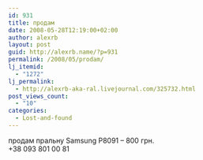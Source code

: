 ```yaml
---
id: 931
title: продам
date: 2008-05-28T12:19:00+02:00
author: alexrb
layout: post
guid: http://alexrb.name/?p=931
permalink: /2008/05/prodam/
lj_itemid:
  - "1272"
lj_permalink:
  - http://alexrb-aka-ral.livejournal.com/325732.html
post_views_count:
  - "10"
categories:
  - Lost-and-found
---
```

продам пральну Samsung P8091 &#8211; 800 грн.  
+38 093 801 00 81